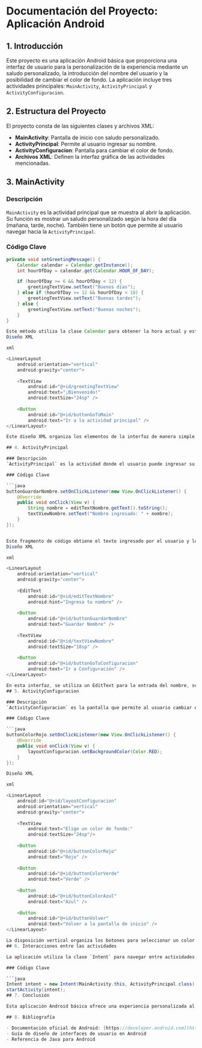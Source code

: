 # Documentación del Proyecto: Aplicación Android

## 1. Introducción
Este proyecto es una aplicación Android básica que proporciona una interfaz de usuario para la personalización de la experiencia mediante un saludo personalizado, la introducción del nombre del usuario y la posibilidad de cambiar el color de fondo. La aplicación incluye tres actividades principales: `MainActivity`, `ActivityPrincipal` y `ActivityConfiguracion`.

## 2. Estructura del Proyecto
El proyecto consta de las siguientes clases y archivos XML:

- **MainActivity**: Pantalla de inicio con saludo personalizado.
- **ActivityPrincipal**: Permite al usuario ingresar su nombre.
- **ActivityConfiguracion**: Pantalla para cambiar el color de fondo.
- **Archivos XML**: Definen la interfaz gráfica de las actividades mencionadas.

## 3. MainActivity

### Descripción
`MainActivity` es la actividad principal que se muestra al abrir la aplicación. Su función es mostrar un saludo personalizado según la hora del día (mañana, tarde, noche). También tiene un botón que permite al usuario navegar hacia la `ActivityPrincipal`.

### Código Clave

```java
private void setGreetingMessage() {
    Calendar calendar = Calendar.getInstance();
    int hourOfDay = calendar.get(Calendar.HOUR_OF_DAY);

    if (hourOfDay >= 6 && hourOfDay < 12) {
        greetingTextView.setText("Buenos días");
    } else if (hourOfDay >= 12 && hourOfDay < 18) {
        greetingTextView.setText("Buenas tardes");
    } else {
        greetingTextView.setText("Buenas noches");
    }
}

Este método utiliza la clase Calendar para obtener la hora actual y establecer un mensaje de saludo en función de si es mañana, tarde o noche.
Diseño XML

xml

<LinearLayout
    android:orientation="vertical"
    android:gravity="center">
    
    <TextView
        android:id="@+id/greetingTextView"
        android:text="¡Bienvenido!"
        android:textSize="24sp" />
    
    <Button
        android:id="@+id/buttonGoToMain"
        android:text="Ir a la actividad principal" />
</LinearLayout>

Este diseño XML organiza los elementos de la interfaz de manera simple y vertical, con un TextView para el saludo y un botón para navegar a la siguiente actividad.

## 4. ActivityPrincipal

### Descripción
`ActivityPrincipal` es la actividad donde el usuario puede ingresar su nombre y verlo reflejado en la pantalla. También permite navegar a la `ActivityConfiguracion` para cambiar el color de fondo de la aplicación.

### Código Clave

```java
buttonGuardarNombre.setOnClickListener(new View.OnClickListener() {
    @Override
    public void onClick(View v) {
        String nombre = editTextNombre.getText().toString();
        textViewNombre.setText("Nombre ingresado: " + nombre);
    }
});


Este fragmento de código obtiene el texto ingresado por el usuario y lo muestra en el TextView correspondiente.
Diseño XML

xml

<LinearLayout
    android:orientation="vertical"
    android:gravity="center">
    
    <EditText
        android:id="@+id/editTextNombre"
        android:hint="Ingresa tu nombre" />
    
    <Button
        android:id="@+id/buttonGuardarNombre"
        android:text="Guardar Nombre" />
    
    <TextView
        android:id="@+id/textViewNombre"
        android:textSize="18sp" />
    
    <Button
        android:id="@+id/buttonGoToConfiguracion"
        android:text="Ir a Configuración" />
</LinearLayout>

En esta interfaz, se utiliza un EditText para la entrada del nombre, seguido de un botón para guardarlo y un TextView para mostrar el nombre ingresado.
## 5. ActivityConfiguracion

### Descripción
`ActivityConfiguracion` es la pantalla que permite al usuario cambiar el color de fondo de la aplicación. El usuario puede elegir entre los colores rojo, verde y azul, y también volver a la pantalla principal.

### Código Clave

```java
buttonColorRojo.setOnClickListener(new View.OnClickListener() {
    @Override
    public void onClick(View v) {
        layoutConfiguracion.setBackgroundColor(Color.RED);
    }
});

Diseño XML

xml

<LinearLayout
    android:id="@+id/layoutConfiguracion"
    android:orientation="vertical"
    android:gravity="center">
    
    <TextView
        android:text="Elige un color de fondo:" 
        android:textSize="24sp"/>
    
    <Button
        android:id="@+id/buttonColorRojo"
        android:text="Rojo" />
    
    <Button
        android:id="@+id/buttonColorVerde"
        android:text="Verde" />
    
    <Button
        android:id="@+id/buttonColorAzul"
        android:text="Azul" />
    
    <Button
        android:id="@+id/buttonVolver"
        android:text="Volver a la pantalla de inicio" />
</LinearLayout>

La disposición vertical organiza los botones para seleccionar un color de fondo, y hay un botón adicional para volver a la actividad anterior.
## 6. Interacciones entre las actividades

La aplicación utiliza la clase `Intent` para navegar entre actividades. Por ejemplo, desde `MainActivity`, se inicia `ActivityPrincipal`, y desde allí, el usuario puede navegar a `ActivityConfiguracion`.

### Código Clave

```java
Intent intent = new Intent(MainActivity.this, ActivityPrincipal.class);
startActivity(intent);
## 7. Conclusión

Esta aplicación Android básica ofrece una experiencia personalizada al usuario mediante un saludo dinámico, la posibilidad de ingresar su nombre y cambiar el color de fondo. El código es modular y organizado, con tres actividades principales que interactúan entre sí de manera eficiente.

## 8. Bibliografía

- Documentación oficial de Android: [https://developer.android.com](https://developer.android.com)
- Guía de diseño de interfaces de usuario en Android
- Referencia de Java para Android

